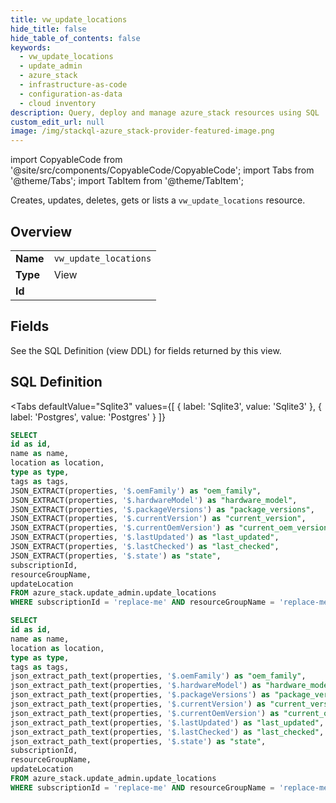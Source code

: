 ```yaml
--- 
title: vw_update_locations
hide_title: false
hide_table_of_contents: false
keywords:
  - vw_update_locations
  - update_admin
  - azure_stack
  - infrastructure-as-code
  - configuration-as-data
  - cloud inventory
description: Query, deploy and manage azure_stack resources using SQL
custom_edit_url: null
image: /img/stackql-azure_stack-provider-featured-image.png
---
```


import CopyableCode from '@site/src/components/CopyableCode/CopyableCode';
import Tabs from '@theme/Tabs';
import TabItem from '@theme/TabItem';

Creates, updates, deletes, gets or lists a <code>vw_update_locations</code> resource.

## Overview
<table><tbody>
<tr><td><b>Name</b></td><td><code>vw_update_locations</code></td></tr>
<tr><td><b>Type</b></td><td>View</td></tr>
<tr><td><b>Id</b></td><td><CopyableCode code="azure_stack.update_admin.vw_update_locations" /></td></tr>
</tbody></table>

## Fields

See the SQL Definition (view DDL) for fields returned by this view.

## SQL Definition

<Tabs
defaultValue="Sqlite3"
values={[
{ label: 'Sqlite3', value: 'Sqlite3' },
{ label: 'Postgres', value: 'Postgres' }
]}
>
<TabItem value="Sqlite3">

```sql
SELECT
id as id,
name as name,
location as location,
type as type,
tags as tags,
JSON_EXTRACT(properties, '$.oemFamily') as "oem_family",
JSON_EXTRACT(properties, '$.hardwareModel') as "hardware_model",
JSON_EXTRACT(properties, '$.packageVersions') as "package_versions",
JSON_EXTRACT(properties, '$.currentVersion') as "current_version",
JSON_EXTRACT(properties, '$.currentOemVersion') as "current_oem_version",
JSON_EXTRACT(properties, '$.lastUpdated') as "last_updated",
JSON_EXTRACT(properties, '$.lastChecked') as "last_checked",
JSON_EXTRACT(properties, '$.state') as "state",
subscriptionId,
resourceGroupName,
updateLocation
FROM azure_stack.update_admin.update_locations
WHERE subscriptionId = 'replace-me' AND resourceGroupName = 'replace-me';
```

</TabItem>
<TabItem value="Postgres">

```sql
SELECT
id as id,
name as name,
location as location,
type as type,
tags as tags,
json_extract_path_text(properties, '$.oemFamily') as "oem_family",
json_extract_path_text(properties, '$.hardwareModel') as "hardware_model",
json_extract_path_text(properties, '$.packageVersions') as "package_versions",
json_extract_path_text(properties, '$.currentVersion') as "current_version",
json_extract_path_text(properties, '$.currentOemVersion') as "current_oem_version",
json_extract_path_text(properties, '$.lastUpdated') as "last_updated",
json_extract_path_text(properties, '$.lastChecked') as "last_checked",
json_extract_path_text(properties, '$.state') as "state",
subscriptionId,
resourceGroupName,
updateLocation
FROM azure_stack.update_admin.update_locations
WHERE subscriptionId = 'replace-me' AND resourceGroupName = 'replace-me';
```

</TabItem>
</Tabs>
